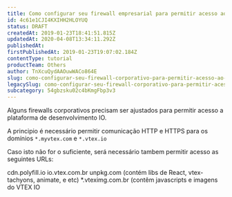```yaml
---
title: Como configurar seu firewall empresarial para permitir acesso ao IO
id: 4c61e1CJI4KXIHH2HLOYUQ
status: DRAFT
createdAt: 2019-01-23T18:41:51.815Z
updatedAt: 2020-04-08T13:34:11.292Z
publishedAt: 
firstPublishedAt: 2019-01-23T19:07:02.184Z
contentType: tutorial
productTeam: Others
author: TnXcuQydAAOuwWACo864E
slug: como-configurar-seu-firewall-corporativo-para-permitir-acesso-ao-io
legacySlug: como-configurar-seu-firewall-corporativo-para-permitir-acesso-ao-io
subcategory: 54gbzsku02c4bKmgFbp3v3
---
```


Alguns firewalls corporativos precisam ser ajustados para permitir acesso a plataforma de desenvolvimento IO.  

A principio é necessário permitir comunicação HTTP e HTTPS para os domínios `*.myvtex.com` e `*.vtex.io` 

Caso isto não for o suficiente, será necessário tambem permitir acesso as seguintes URLs:

cdn.polyfill.io
io.vtex.com.br 
unpkg.com (contém libs de React, vtex-tachyons, animate, e etc)
*.vteximg.com.br (contêm javascripts e imagens do VTEX IO

